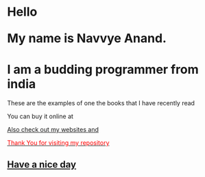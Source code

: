 <h1> Hello 

My name is Navvye Anand. </h1>

<h1> I am a budding programmer from india </h1>
  
  <p>These are the examples of one the books that I have recently read 
  
  You can buy it online at <a href = "https://www.amazon.in/Learning-MySQL-JavaScript-Mysql-Javascript/dp/1491918667"/>
  
  
  Also check out my websites <a href = "https://image-moderation.herokuapp.com" /> and <a href = "https://navvye.github.io/Learning-PHP-JS-And-MYSQL/" />
  </p>
  
  
  <span style = color:red;> Thank You for visiting my repository </span>
  
 <h2 > Have a nice day </h2> 
  
  
